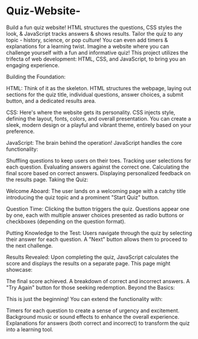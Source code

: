 # Quiz-Website-
Build a fun quiz website! HTML structures the questions, CSS styles the look, &amp; JavaScript tracks answers &amp; shows results. Tailor the quiz to any topic - history, science, or pop culture! You can even add timers &amp; explanations for a learning twist.
Imagine a website where you can challenge yourself with a fun and informative quiz! This project utilizes the trifecta of web development: HTML, CSS, and JavaScript, to bring you an engaging experience.

Building the Foundation:

HTML:  Think of it as the skeleton. HTML structures the webpage, laying out sections for the quiz title, individual questions, answer choices, a submit button, and a dedicated results area.

CSS:  Here's where the website gets its personality. CSS injects style, defining the layout, fonts, colors, and overall presentation. You can create a sleek, modern design or a playful and vibrant theme, entirely based on your preference.

JavaScript:  The brain behind the operation! JavaScript handles the core functionality:

Shuffling questions to keep users on their toes.
Tracking user selections for each question.
Evaluating answers against the correct one.
Calculating the final score based on correct answers.
Displaying personalized feedback on the results page.
Taking the Quiz:

Welcome Aboard:  The user lands on a welcoming page with a catchy title introducing the quiz topic and a prominent "Start Quiz" button.

Question Time:  Clicking the button triggers the quiz. Questions appear one by one, each with multiple answer choices presented as radio buttons or checkboxes (depending on the question format).

Putting Knowledge to the Test:  Users navigate through the quiz by selecting their answer for each question. A "Next" button allows them to proceed to the next challenge.

Results Revealed:  Upon completing the quiz, JavaScript calculates the score and displays the results on a separate page. This page might showcase:

The final score achieved.
A breakdown of correct and incorrect answers.
A "Try Again" button for those seeking redemption.
Beyond the Basics:

This is just the beginning! You can extend the functionality with:

Timers for each question to create a sense of urgency and excitement.
Background music or sound effects to enhance the overall experience.
Explanations for answers (both correct and incorrect) to transform the quiz into a learning tool.
